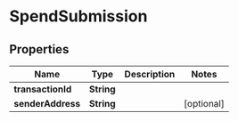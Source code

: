 
# SpendSubmission

## Properties
Name | Type | Description | Notes
------------ | ------------- | ------------- | -------------
**transactionId** | **String** |  | 
**senderAddress** | **String** |  |  [optional]




